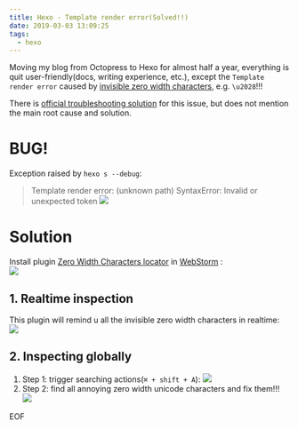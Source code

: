 ```yaml
---
title: Hexo - Template render error(Solved!!)
date: 2019-03-03 13:09:25
tags:
  - hexo
---
```


Moving my blog from Octopress to Hexo for almost half a year, everything is quit user-friendly(docs, writing experience, etc.), except the `Template render error` caused by [invisible zero width characters](https://en.wikipedia.org/wiki/Zero-width_space), e.g. `\u2028`!!!   

There is [official troubleshooting solution](https://hexo.io/docs/troubleshooting.html#Template-render-error) for this issue, but does not mention the main root cause and solution. 

<!--more-->

# BUG!   
Exception raised by `hexo s --debug`:   
> Template render error: (unknown path) 
>    SyntaxError: Invalid or unexpected token
![](/images/blog/190302_uwsgi_with_threading_bug/15515115013020.jpg)

# Solution
Install plugin [Zero Width Characters locator](https://plugins.jetbrains.com/plugin/7448-zero-width-characters-locator) in [WebStorm](https://www.jetbrains.com/webstorm/) :   
![](/images/blog/190302_uwsgi_with_threading_bug/15515120638235.jpg)

## 1. Realtime inspection
This plugin will remind u all the invisible zero width characters in realtime:   
![](/images/blog/190302_uwsgi_with_threading_bug/15515118874778.jpg)

## 2. Inspecting globally
1. Step 1: trigger searching actions(`⌘ + shift + A`):
![](/images/blog/190302_uwsgi_with_threading_bug/15515125320948.jpg)
2. Step 2: find all annoying zero width unicode characters and fix them!!!
![](/images/blog/190302_uwsgi_with_threading_bug/15515126741490.jpg)



EOF


